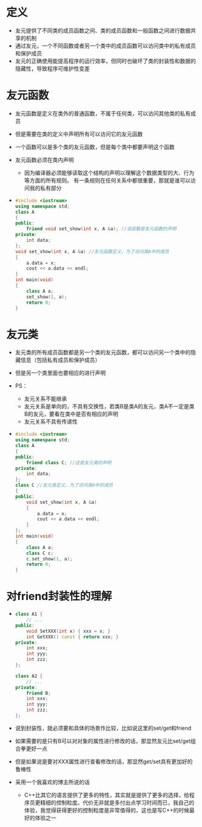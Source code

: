 # 定义

- 友元提供了不同类的成员函数之间、类的成员函数和一般函数之间进行数据共享的机制
- 通过友元，一个不同函数或者另一个类中的成员函数可以访问类中的私有成员和保护成员
- 友元的正确使用能提高程序的运行效率，但同时也破坏了类的封装性和数据的隐藏性，导致程序可维护性变差





# 友元函数

- 友元函数是定义在类外的普通函数，不属于任何类，可以访问其他类的私有成员

- 但是需要在类的定义中声明所有可以访问它的友元函数

- 一个函数可以是多个类的友元函数，但是每个类中都要声明这个函数

- 友元函数必须在类内声明

  - 因为编译器必须能够读取这个结构的声明以理解这个数据类型的大、行为等方面的所有规则。 有一条规则在任何关系中都很重要，那就是谁可以访问我的私有部分

- ```cpp
  #include <iostream>
  using namespace std;
  class A
  {
  public:
      friend void set_show(int x, A &a); //该函数是友元函数的声明
  private:
      int data;
  };
  void set_show(int x, A &a) //友元函数定义，为了访问类A中的成员
  {
      a.data = x;
      cout << a.data << endl;
  }
  int main(void)
  {
      class A a;
      set_show(1, a);
      return 0;
  }
  ```





# 友元类

- 友元类的所有成员函数都是另一个类的友元函数，都可以访问另一个类中的隐藏信息（包括私有成员和保护成员）

- 但是另一个类里面也要相应的进行声明

- PS：

  - 友元关系不能继承
  - 友元关系是单向的，不具有交换性，若类B是类A的友元，类A不一定是类B的友元，要看在类中是否有相应的声明
  - 友元关系不具有传递性

- ```cpp
  #include <iostream>
  using namespace std;
  class A
  {
  public:
      friend class C; //这是友元类的声明
  private:
      int data;
  };
  class C //友元类定义，为了访问类A中的成员
  {
  public:
      void set_show(int x, A &a)
      {
          a.data = x;
          cout << a.data << endl;
      }
  };
  int main(void)
  {
      class A a;
      class C c;
      c.set_show(1, a);
      return 0;
  }
  ```





# 对friend封装性的理解

- ```cpp
  class A1 {
      // ...
  public:
      void SetXXX(int x) { xxx = x; }
      int GetXXX() const { return xxx; }
  private:
      int xxx;
      int yyy;
      int zzz;
  };
  
  class A2 {
      // ...
  private:
      friend B;
      int xxx;
      int yyy;
      int zzz;
  };
  ```

- 说到封装性，就必须要和具体的场景作比较，比如说这里的set/get和friend

- 如果需要的是只有B可以对对象的属性进行修改的话，那显然友元比set/get组合拳更好一点

- 但是如果说是要对XXX属性进行查看修改的话，那显然get/set具有更加好的鲁棒性

- 采用一个我喜欢的博主所说的话

  - C++比其它的语言提供了更多的特性，其实就是提供了更多的选择，给程序员更精细的控制粒度。代价无非就是多付出点学习时间而已，我自己的体验，我觉得获得更好的控制粒度是非常值得的，这也是写C++的时候最好的体验之一
